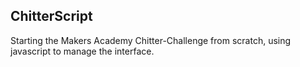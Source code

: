 ChitterScript
-------------

Starting the Makers Academy Chitter-Challenge from scratch, using javascript to manage the interface.